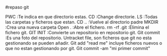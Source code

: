 #repaso git

PWC :Te indica en que directorio estas. 
CD :Change directorie. 
LS :Todas las carpetas y ficheros que estan. 
CD .. :Vuelve al directorio padre
MKDIR :Crea una nueva carpeta
Open . :Abre el fichero.
rm -rf .git :Elimina el fichero git. 
GIT INIT :Convierte un repositorio en repositorio git. 
Git commit :Es una foto del repositorio. 
Untracket file, son ficheros que git no esta gestionando se pueden añadir.
Git add "read me" incluye ficheros nuevos o que no estan gestionando por git. 
Git commit -am "mi primer commit"